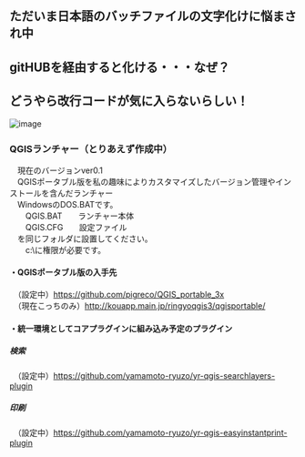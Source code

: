 ## ただいま日本語のバッチファイルの文字化けに悩まされ中  
## gitHUBを経由すると化ける・・・なぜ？  
## どうやら改行コードが気に入らないらしい！  
![image](https://user-images.githubusercontent.com/86514652/183271279-f4d47d47-e197-4202-8654-41752f1c36bc.png)

### QGISランチャー（とりあえず作成中）  
　現在のバージョンver0.1  
　QGISポータブル版を私の趣味によりカスタマイズしたバージョン管理やインストールを含んだランチャー  
　WindowsのDOS.BATです。  
　　QGIS.BAT　　ランチャー本体  
　　QGIS.CFG　　設定ファイル  
　を同じフォルダに設置してください。   
　　c:\に権限が必要です。  
#### ・QGISポータブル版の入手先  
　（設定中）https://github.com/pigreco/QGIS_portable_3x  
　（現在こっちのみ）http://kouapp.main.jp/ringyoqgis3/qgisportable/
#### ・統一環境としてコアプラグインに組み込み予定のプラグイン  
##### 検索  
　（設定中）https://github.com/yamamoto-ryuzo/yr-qgis-searchlayers-plugin  
##### 印刷  
　（設定中）https://github.com/yamamoto-ryuzo/yr-qgis-easyinstantprint-plugin  
